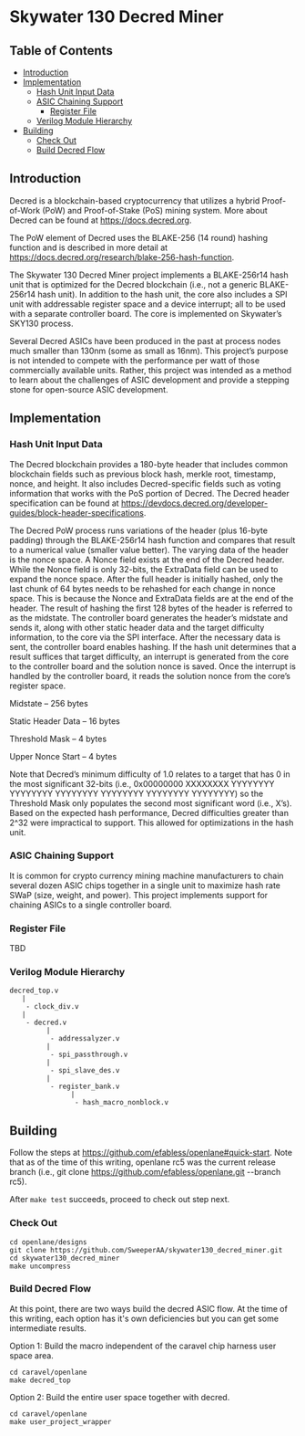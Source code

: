# Skywater 130 Decred Miner

## Table of Contents
* [Introduction](#introduction)
* [Implementation](#implementation)
	* [Hash Unit Input Data](#hash-unit-input-data)
  * [ASIC Chaining Support](#asic-chaining-support)
	* [Register File](#register-file)
  * [Verilog Module Hierarchy](#verilog-module-hierarchy)
* [Building](#building)
  * [Check Out](#check-out)
  * [Build Decred Flow](#build-decred-flow)
  
  

## Introduction

Decred is a blockchain-based cryptocurrency that utilizes a hybrid Proof-of-Work (PoW) and Proof-of-Stake (PoS) mining system. More about Decred can be found at https://docs.decred.org.

The PoW element of Decred uses the BLAKE-256 (14 round) hashing function and is described in more detail at https://docs.decred.org/research/blake-256-hash-function.

The Skywater 130 Decred Miner project implements a BLAKE-256r14 hash unit that is optimized for the Decred blockchain (i.e., not a generic BLAKE-256r14 hash unit). In addition to the hash unit, the core also includes a SPI unit with addressable register space and a device interrupt; all to be used with a separate controller board. The core is implemented on Skywater’s SKY130 process.

Several Decred ASICs have been produced in the past at process nodes much smaller than 130nm (some as small as 16nm). This project’s purpose is not intended to compete with the performance per watt of those commercially available units. Rather, this project was intended as a method to learn about the challenges of ASIC development and provide a stepping stone for open-source ASIC development.

## Implementation

### Hash Unit Input Data

The Decred blockchain provides a 180-byte header that includes common blockchain fields such as previous block hash, merkle root, timestamp, nonce, and height. It also includes Decred-specific fields such as voting information that works with the PoS portion of Decred. The Decred header specification can be found at https://devdocs.decred.org/developer-guides/block-header-specifications.

The Decred PoW process runs variations of the header (plus 16-byte padding) through the BLAKE-256r14 hash function and compares that result to a numerical value (smaller value better). The varying data of the header is the nonce space. A Nonce field exists at the end of the Decred header. While the Nonce field is only 32-bits, the ExtraData field can be used to expand the nonce space. After the full header is initially hashed, only the last chunk of 64 bytes needs to be rehashed for each change in nonce space. This is because the Nonce and ExtraData fields are at the end of the header. The result of hashing the first 128 bytes of the header is referred to as the midstate. The controller board generates the header’s midstate and sends it, along with other static header data and the target difficulty information, to the core via the SPI interface. After the necessary data is sent, the controller board enables hashing. If the hash unit determines that a result suffices that target difficulty, an interrupt is generated from the core to the controller board and the solution nonce is saved. Once the interrupt is handled by the controller board, it reads the solution nonce from the core’s register space.

Midstate – 256 bytes

Static Header Data – 16 bytes

Threshold Mask – 4 bytes

Upper Nonce Start – 4 bytes

Note that Decred’s minimum difficulty of 1.0 relates to a target that has 0 in the most significant 32-bits (i.e., 0x00000000 XXXXXXXX YYYYYYYY YYYYYYYY YYYYYYYY YYYYYYYY YYYYYYYY YYYYYYYY) so the Threshold Mask only populates the second most significant word (i.e., X’s). Based on the expected hash performance, Decred difficulties greater than 2^32 were impractical to support. This allowed for optimizations in the hash unit.

### ASIC Chaining Support

It is common for crypto currency mining machine manufacturers to chain several dozen ASIC chips together in a single unit to maximize hash rate SWaP (size, weight, and power). This project implements support for chaining ASICs to a single controller board.

### Register File
TBD

### Verilog Module Hierarchy

```
decred_top.v
   |
    - clock_div.v
   |
    - decred.v
         |
          - addressalyzer.v
         |
          - spi_passthrough.v
         |
          - spi_slave_des.v
         |
          - register_bank.v
               |
                - hash_macro_nonblock.v
```

## Building
Follow the steps at https://github.com/efabless/openlane#quick-start. 
Note that as of the time of this writing, openlane rc5 was the current release branch (i.e., git clone https://github.com/efabless/openlane.git --branch rc5).

After ```make test``` succeeds, proceed to check out step next.

### Check Out
```
cd openlane/designs
git clone https://github.com/SweeperAA/skywater130_decred_miner.git
cd skywater130_decred_miner
make uncompress
```

### Build Decred Flow
At this point, there are two ways build the decred ASIC flow. At the time of this writing, each option has it's own deficiencies but you can get some intermediate results.

Option 1: Build the macro independent of the caravel chip harness user space area.
```
cd caravel/openlane
make decred_top
```

Option 2: Build the entire user space together with decred.
```
cd caravel/openlane
make user_project_wrapper
```
